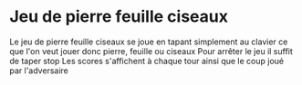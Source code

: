 Jeu de pierre feuille ciseaux
==
Le jeu de pierre feuille ciseaux se joue en tapant simplement au clavier ce que l'on veut jouer donc pierre, feuille ou ciseaux
Pour arrêter le jeu il suffit de taper stop
Les scores s'affichent à chaque tour ainsi que le coup joué par l'adversaire